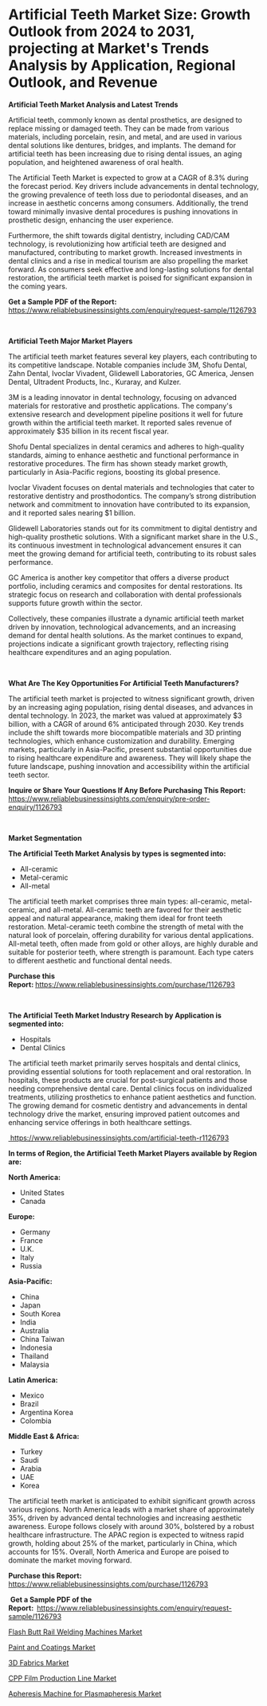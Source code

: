<p><h1>Artificial Teeth Market Size: Growth Outlook from 2024 to 2031, projecting at Market's Trends Analysis by Application, Regional Outlook, and Revenue</h1></p><p><strong>Artificial Teeth Market Analysis and Latest Trends</strong></p>
<p><p>Artificial teeth, commonly known as dental prosthetics, are designed to replace missing or damaged teeth. They can be made from various materials, including porcelain, resin, and metal, and are used in various dental solutions like dentures, bridges, and implants. The demand for artificial teeth has been increasing due to rising dental issues, an aging population, and heightened awareness of oral health.</p><p>The Artificial Teeth Market is expected to grow at a CAGR of 8.3% during the forecast period. Key drivers include advancements in dental technology, the growing prevalence of teeth loss due to periodontal diseases, and an increase in aesthetic concerns among consumers. Additionally, the trend toward minimally invasive dental procedures is pushing innovations in prosthetic design, enhancing the user experience.</p><p>Furthermore, the shift towards digital dentistry, including CAD/CAM technology, is revolutionizing how artificial teeth are designed and manufactured, contributing to market growth. Increased investments in dental clinics and a rise in medical tourism are also propelling the market forward. As consumers seek effective and long-lasting solutions for dental restoration, the artificial teeth market is poised for significant expansion in the coming years.</p></p>
<p><strong>Get a Sample PDF of the Report:&nbsp;</strong> <a href="https://www.reliablebusinessinsights.com/enquiry/request-sample/1126793?utm_campaign=84&utm_medium=2&utm_source=Github&utm_content=ia&utm_term=09112024&utm_id=artificial-teeth">https://www.reliablebusinessinsights.com/enquiry/request-sample/1126793</a></p>
<p>&nbsp;</p>
<p><strong>Artificial Teeth Major Market Players</strong></p>
<p><p>The artificial teeth market features several key players, each contributing to its competitive landscape. Notable companies include 3M, Shofu Dental, Zahn Dental, Ivoclar Vivadent, Glidewell Laboratories, GC America, Jensen Dental, Ultradent Products, Inc., Kuraray, and Kulzer.</p><p>3M is a leading innovator in dental technology, focusing on advanced materials for restorative and prosthetic applications. The company's extensive research and development pipeline positions it well for future growth within the artificial teeth market. It reported sales revenue of approximately $35 billion in its recent fiscal year.</p><p>Shofu Dental specializes in dental ceramics and adheres to high-quality standards, aiming to enhance aesthetic and functional performance in restorative procedures. The firm has shown steady market growth, particularly in Asia-Pacific regions, boosting its global presence.</p><p>Ivoclar Vivadent focuses on dental materials and technologies that cater to restorative dentistry and prosthodontics. The company’s strong distribution network and commitment to innovation have contributed to its expansion, and it reported sales nearing $1 billion.</p><p>Glidewell Laboratories stands out for its commitment to digital dentistry and high-quality prosthetic solutions. With a significant market share in the U.S., its continuous investment in technological advancement ensures it can meet the growing demand for artificial teeth, contributing to its robust sales performance.</p><p>GC America is another key competitor that offers a diverse product portfolio, including ceramics and composites for dental restorations. Its strategic focus on research and collaboration with dental professionals supports future growth within the sector.</p><p>Collectively, these companies illustrate a dynamic artificial teeth market driven by innovation, technological advancements, and an increasing demand for dental health solutions. As the market continues to expand, projections indicate a significant growth trajectory, reflecting rising healthcare expenditures and an aging population.</p></p>
<p>&nbsp;</p>
<p><strong>What Are The Key Opportunities For Artificial Teeth Manufacturers?</strong></p>
<p><p>The artificial teeth market is projected to witness significant growth, driven by an increasing aging population, rising dental diseases, and advances in dental technology. In 2023, the market was valued at approximately $3 billion, with a CAGR of around 6% anticipated through 2030. Key trends include the shift towards more biocompatible materials and 3D printing technologies, which enhance customization and durability. Emerging markets, particularly in Asia-Pacific, present substantial opportunities due to rising healthcare expenditure and awareness. They will likely shape the future landscape, pushing innovation and accessibility within the artificial teeth sector.</p></p>
<p><strong>Inquire or Share Your Questions If Any Before Purchasing This Report:</strong> <a href="https://www.reliablebusinessinsights.com/enquiry/pre-order-enquiry/1126793?utm_campaign=84&utm_medium=2&utm_source=Github&utm_content=ia&utm_term=09112024&utm_id=artificial-teeth">https://www.reliablebusinessinsights.com/enquiry/pre-order-enquiry/1126793</a></p>
<p>&nbsp;</p>
<p><strong>Market Segmentation</strong></p>
<p><strong>The Artificial Teeth Market Analysis by types is segmented into:</strong></p>
<p><ul><li>All-ceramic</li><li>Metal-ceramic</li><li>All-metal</li></ul></p>
<p><p>The artificial teeth market comprises three main types: all-ceramic, metal-ceramic, and all-metal. All-ceramic teeth are favored for their aesthetic appeal and natural appearance, making them ideal for front teeth restoration. Metal-ceramic teeth combine the strength of metal with the natural look of porcelain, offering durability for various dental applications. All-metal teeth, often made from gold or other alloys, are highly durable and suitable for posterior teeth, where strength is paramount. Each type caters to different aesthetic and functional dental needs.</p></p>
<p><strong>Purchase this Report:&nbsp;</strong><a href="https://www.reliablebusinessinsights.com/purchase/1126793?utm_campaign=84&utm_medium=2&utm_source=Github&utm_content=ia&utm_term=09112024&utm_id=artificial-teeth">https://www.reliablebusinessinsights.com/purchase/1126793</a></p>
<p>&nbsp;</p>
<p><strong>The Artificial Teeth Market Industry Research by Application is segmented into:</strong></p>
<p><ul><li>Hospitals</li><li>Dental Clinics</li></ul></p>
<p><p>The artificial teeth market primarily serves hospitals and dental clinics, providing essential solutions for tooth replacement and oral restoration. In hospitals, these products are crucial for post-surgical patients and those needing comprehensive dental care. Dental clinics focus on individualized treatments, utilizing prosthetics to enhance patient aesthetics and function. The growing demand for cosmetic dentistry and advancements in dental technology drive the market, ensuring improved patient outcomes and enhancing service offerings in both healthcare settings.</p></p>
<p><a href="https://www.reliablebusinessinsights.com/artificial-teeth-r1126793?utm_campaign=84&utm_medium=2&utm_source=Github&utm_content=ia&utm_term=09112024&utm_id=artificial-teeth">&nbsp;https://www.reliablebusinessinsights.com/artificial-teeth-r1126793</a></p>
<p><strong>In terms of Region, the Artificial Teeth Market Players available by Region are:</strong></p>
<p>
    <p> <strong> North America: </strong>
        <ul>
            <li>United States</li>
            <li>Canada</li>
        </ul>
        </p> 
    <p> <strong> Europe: </strong>
        <ul>
            <li>Germany</li>
            <li>France</li>
            <li>U.K.</li>
            <li>Italy</li>
            <li>Russia</li>
        </ul>
        </p> 
    <p> <strong> Asia-Pacific: </strong>
        <ul>
            <li>China</li>
            <li>Japan</li>
            <li>South Korea</li>
            <li>India</li>
            <li>Australia</li>
            <li>China Taiwan</li>
            <li>Indonesia</li>
            <li>Thailand</li>
            <li>Malaysia</li>
        </ul>
        </p> 
    <p> <strong> Latin America: </strong>
        <ul>
            <li>Mexico</li>
            <li>Brazil</li>
            <li>Argentina Korea</li>
            <li>Colombia</li>
        </ul>
        </p> 
    <p> <strong> Middle East & Africa: </strong>
        <ul>
            <li>Turkey</li>
            <li>Saudi</li>
            <li>Arabia</li>
            <li>UAE</li>
            <li>Korea</li>
        </ul>
    </p>
    </p>
<p><p>The artificial teeth market is anticipated to exhibit significant growth across various regions. North America leads with a market share of approximately 35%, driven by advanced dental technologies and increasing aesthetic awareness. Europe follows closely with around 30%, bolstered by a robust healthcare infrastructure. The APAC region is expected to witness rapid growth, holding about 25% of the market, particularly in China, which accounts for 15%. Overall, North America and Europe are poised to dominate the market moving forward.</p></p>
<p><strong>Purchase this Report: </strong><a href="https://www.reliablebusinessinsights.com/purchase/1126793?utm_campaign=84&utm_medium=2&utm_source=Github&utm_content=ia&utm_term=09112024&utm_id=artificial-teeth">https://www.reliablebusinessinsights.com/purchase/1126793</a></p>
<p>&nbsp;<strong>Get a Sample PDF of the Report:&nbsp;&nbsp;</strong><a href="https://www.reliablebusinessinsights.com/enquiry/request-sample/1126793?utm_campaign=84&utm_medium=2&utm_source=Github&utm_content=ia&utm_term=09112024&utm_id=artificial-teeth">https://www.reliablebusinessinsights.com/enquiry/request-sample/1126793</a></p>
<p><strong></strong></p>
<p><p><a href="https://www.linkedin.com/pulse/strategic-market-insights-navigating-global-flash-butt-rail-welding-ioc7c?utm_campaign=84&utm_medium=2&utm_source=Github&utm_content=ia&utm_term=09112024&utm_id=artificial-teeth">Flash Butt Rail Welding Machines Market</a></p><p><a href="https://github.com/akrenkthongy/Market-Research-Report-List-1/blob/main/paint-and-coatings-market.md?utm_campaign=84&utm_medium=2&utm_source=Github&utm_content=ia&utm_term=09112024&utm_id=artificial-teeth">Paint and Coatings Market</a></p><p><a href="https://github.com/eleanore16mal/Market-Research-Report-List-1/blob/main/3d-fabrics-market.md?utm_campaign=84&utm_medium=2&utm_source=Github&utm_content=ia&utm_term=09112024&utm_id=artificial-teeth">3D Fabrics Market</a></p><p><a href="https://www.linkedin.com/pulse/trends-global-cpp-film-production-line-market-forecast-analysis-fwbmc?utm_campaign=84&utm_medium=2&utm_source=Github&utm_content=ia&utm_term=09112024&utm_id=artificial-teeth">CPP Film Production Line Market</a></p><p><a href="https://issuu.com/reportprime-2/docs/apheresis-machine-for-plasmapheresi_c8f68bc94b52b5?utm_campaign=84&utm_medium=2&utm_source=Github&utm_content=ia&utm_term=09112024&utm_id=artificial-teeth">Apheresis Machine for Plasmapheresis Market</a></p></p>